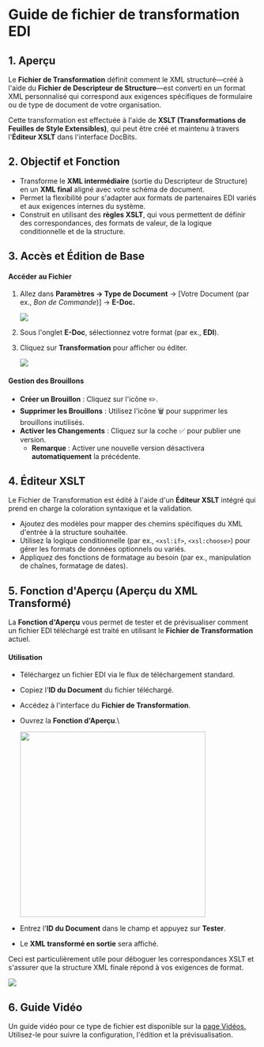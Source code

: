# Guide de fichier de transformation EDI

## 1. Aperçu

Le **Fichier de Transformation** définit comment le XML structuré—créé à l'aide du **Fichier de Descripteur de Structure**—est converti en un format XML personnalisé qui correspond aux exigences spécifiques de formulaire ou de type de document de votre organisation.

Cette transformation est effectuée à l'aide de **XSLT (Transformations de Feuilles de Style Extensibles)**, qui peut être créé et maintenu à travers l'**Éditeur XSLT** dans l'interface DocBits.

## 2. Objectif et Fonction

* Transforme le **XML intermédiaire** (sortie du Descripteur de Structure) en un **XML final** aligné avec votre schéma de document.
* Permet la flexibilité pour s'adapter aux formats de partenaires EDI variés et aux exigences internes du système.
* Construit en utilisant des **règles XSLT**, qui vous permettent de définir des correspondances, des formats de valeur, de la logique conditionnelle et de la structure.

## 3. Accès et Édition de Base

#### Accéder au Fichier

1.  Allez dans **Paramètres → Type de Document** → \[Votre Document (par ex., _Bon de Commande_)] → **E-Doc.**

    ![](https://docs.docbits.com/~gitbook/image?url=https%3A%2F%2F578966019-files.gitbook.io%2F%7E%2Ffiles%2Fv0%2Fb%2Fgitbook-x-prod.appspot.com%2Fo%2Fspaces%252FT2n2w4uDCJvv7CJ5zrdk%252Fuploads%252F1yCRagLzRFmy2hPRDDc1%252Fimage.png%3Falt%3Dmedia%26token%3D020874a9-1eae-4965-9dd2-c23461fc5884\&width=768\&dpr=4\&quality=100\&sign=5e53a730\&sv=2)
2. Sous l'onglet **E-Doc**, sélectionnez votre format (par ex., **EDI**).
3.  Cliquez sur **Transformation** pour afficher ou éditer.

    ![](https://docs.docbits.com/~gitbook/image?url=https%3A%2F%2F578966019-files.gitbook.io%2F%7E%2Ffiles%2Fv0%2Fb%2Fgitbook-x-prod.appspot.com%2Fo%2Fspaces%252FT2n2w4uDCJvv7CJ5zrdk%252Fuploads%252FZtaE4dZT9E1exWMZ5FCI%252Fimage.png%3Falt%3Dmedia%26token%3D787868b4-47b4-455e-9a26-112f692b91f3\&width=768\&dpr=4\&quality=100\&sign=460124f1\&sv=2)

#### Gestion des Brouillons

* **Créer un Brouillon** : Cliquez sur l'icône ✏️.
* **Supprimer les Brouillons** : Utilisez l'icône 🗑️ pour supprimer les brouillons inutilisés.
* **Activer les Changements** : Cliquez sur la coche ✅ pour publier une version.
  * **Remarque** : Activer une nouvelle version désactivera **automatiquement** la précédente.

## 4. Éditeur XSLT

Le Fichier de Transformation est édité à l'aide d'un **Éditeur XSLT** intégré qui prend en charge la coloration syntaxique et la validation.

* Ajoutez des modèles pour mapper des chemins spécifiques du XML d'entrée à la structure souhaitée.
* Utilisez la logique conditionnelle (par ex., `<xsl:if>`, `<xsl:choose>`) pour gérer les formats de données optionnels ou variés.
* Appliquez des fonctions de formatage au besoin (par ex., manipulation de chaînes, formatage de dates).

## 5. Fonction d'Aperçu (Aperçu du XML Transformé)

La **Fonction d'Aperçu** vous permet de tester et de prévisualiser comment un fichier EDI téléchargé est traité en utilisant le **Fichier de Transformation** actuel.

#### Utilisation

* Téléchargez un fichier EDI via le flux de téléchargement standard.
* Copiez l'**ID du Document** du fichier téléchargé.
* Accédez à l'interface du **Fichier de Transformation**.
*   Ouvrez la **Fonction d'Aperçu**.\


    <div align="left"><img src="https://docs.docbits.com/~gitbook/image?url=https%3A%2F%2F578966019-files.gitbook.io%2F%7E%2Ffiles%2Fv0%2Fb%2Fgitbook-x-prod.appspot.com%2Fo%2Fspaces%252FT2n2w4uDCJvv7CJ5zrdk%252Fuploads%252F9lddYJl2G4tzpdr9RD5F%252Fimage.png%3Falt%3Dmedia%26token%3Df7663f70-ef10-4e64-bbdc-41048ed8352a&#x26;width=768&#x26;dpr=4&#x26;quality=100&#x26;sign=36ce2b93&#x26;sv=2" alt="" width="375"></div>
* Entrez l'**ID du Document** dans le champ et appuyez sur **Tester**.
* Le **XML transformé en sortie** sera affiché.

Ceci est particulièrement utile pour déboguer les correspondances XSLT et s'assurer que la structure XML finale répond à vos exigences de format.

![](https://docs.docbits.com/~gitbook/image?url=https%3A%2F%2F578966019-files.gitbook.io%2F%7E%2Ffiles%2Fv0%2Fb%2Fgitbook-x-prod.appspot.com%2Fo%2Fspaces%252FT2n2w4uDCJvv7CJ5zrdk%252Fuploads%252FWbwwmXgp6nRPIb1zBpgj%252Fimage.png%3Falt%3Dmedia%26token%3Dab5766f1-45bf-484e-9aa4-ab3059705591\&width=768\&dpr=4\&quality=100\&sign=46905864\&sv=2)

## 6. Guide Vidéo

Un guide vidéo pour ce type de fichier est disponible sur la [page Vidéos.](https://docs.docbits.com/administration-and-setup/settings/global-settings/document-types/edi/edi/edi-videos) Utilisez-le pour suivre la configuration, l'édition et la prévisualisation.
